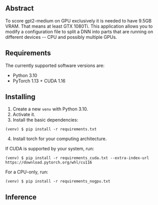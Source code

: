 ## Abstract
To score gpt2-medium on GPU exclusively it is needed to have 9.5GB VRAM. That means at least GTX 1080Ti.
This application allows you to modify a configuration file to split a DNN into parts that are running on different devices -- CPU and possibly multiple GPUs.

## Requirements

The currently supported software versions are:
* Python 3.10
* PyTorch 1.13 + CUDA 1.16

## Installing


1. Create a new `venv` with Python 3.10.
2. Activate it.
3. Install the basic dependencies:
```
(venv) $ pip install -r requirements.txt
```
4. Install torch for your computing architecture.<br/>

If CUDA is supported by your system, run:
```
(venv) $ pip install -r requirements_cuda.txt --extra-index-url https://download.pytorch.org/whl/cu116
```
For a CPU-only, run:
```
(venv) $ pip install -r requirements_nogpu.txt
```


## Inference

